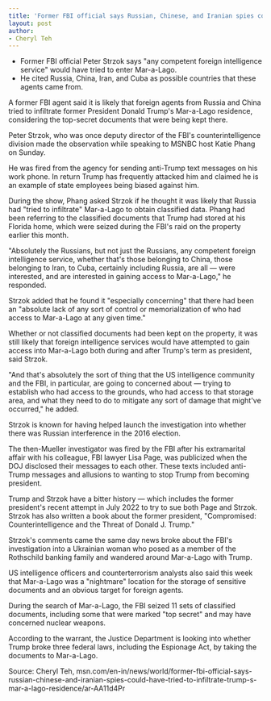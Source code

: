 ```yaml
---
title: 'Former FBI official says Russian, Chinese, and Iranian spies could have tried to infiltrate Trump's Mar-a-Lago residence'
layout: post
author:
- Cheryl Teh
---
```


- Former FBI official Peter Strzok says "any competent foreign intelligence service" would have tried to enter Mar-a-Lago.
- He cited Russia, China, Iran, and Cuba as possible countries that these agents came from.

A former FBI agent said it is likely that foreign agents from Russia and China tried to infiltrate former President Donald Trump's Mar-a-Lago residence, considering the top-secret documents that were being kept there.

Peter Strzok, who was once deputy director of the FBI's counterintelligence division made the observation while speaking to MSNBC host Katie Phang on Sunday.

He was fired from the agency for sending anti-Trump text messages on his work phone. In return Trump has frequently attacked him and claimed he is an example of state employees being biased against him.

During the show, Phang asked Strzok if he thought it was likely that Russia had "tried to infiltrate" Mar-a-Lago to obtain classified data. Phang had been referring to the classified documents that Trump had stored at his Florida home, which were seized during the FBI's raid on the property earlier this month.

"Absolutely the Russians, but not just the Russians, any competent foreign intelligence service, whether that's those belonging to China, those belonging to Iran, to Cuba, certainly including Russia, are all — were interested, and are interested in gaining access to Mar-a-Lago," he responded.

Strzok added that he found it "especially concerning" that there had been an "absolute lack of any sort of control or memorialization of who had access to Mar-a-Lago at any given time."

Whether or not classified documents had been kept on the property, it was still likely that foreign intelligence services would have attempted to gain access into Mar-a-Lago both during and after Trump's term as president, said Strzok.

"And that's absolutely the sort of thing that the US intelligence community and the FBI, in particular, are going to concerned about — trying to establish who had access to the grounds, who had access to that storage area, and what they need to do to mitigate any sort of damage that might've occurred," he added.

Strzok is known for having helped launch the investigation into whether there was Russian interference in the 2016 election.

The then-Mueller investigator was fired by the FBI after his extramarital affair with his colleague, FBI lawyer Lisa Page, was publicized when the DOJ disclosed their messages to each other. These texts included anti-Trump messages and allusions to wanting to stop Trump from becoming president.

Trump and Strzok have a bitter history — which includes the former president's recent attempt in July 2022 to try to sue both Page and Strzok. Strzok has also written a book about the former president, "Compromised: Counterintelligence and the Threat of Donald J. Trump."

Strzok's comments came the same day news broke about the FBI's investigation into a Ukrainian woman who posed as a member of the Rothschild banking family and wandered around Mar-a-Lago with Trump.

US intelligence officers and counterterrorism analysts also said this week that Mar-a-Lago was a "nightmare" location for the storage of sensitive documents and an obvious target for foreign agents.

During the search of Mar-a-Lago, the FBI seized 11 sets of classified documents, including some that were marked "top secret" and may have concerned nuclear weapons.

According to the warrant, the Justice Department is looking into whether Trump broke three federal laws, including the Espionage Act, by taking the documents to Mar-a-Lago.

Source: Cheryl Teh, msn.com/en-in/news/world/former-fbi-official-says-russian-chinese-and-iranian-spies-could-have-tried-to-infiltrate-trump-s-mar-a-lago-residence/ar-AA11d4Pr
